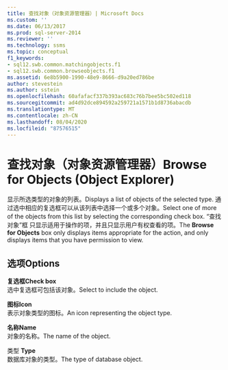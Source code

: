 ```yaml
---
title: 查找对象（对象资源管理器）| Microsoft Docs
ms.custom: ''
ms.date: 06/13/2017
ms.prod: sql-server-2014
ms.reviewer: ''
ms.technology: ssms
ms.topic: conceptual
f1_keywords:
- sql12.swb.common.matchingobjects.f1
- sql12.swb.common.browseobjects.f1
ms.assetid: 6e8b5900-1990-48e9-8666-d9a20ed786be
author: stevestein
ms.author: sstein
ms.openlocfilehash: 60afafacf337b393ac683c76b7bee5bc502ed118
ms.sourcegitcommit: ad4d92dce894592a259721a1571b1d8736abacdb
ms.translationtype: MT
ms.contentlocale: zh-CN
ms.lasthandoff: 08/04/2020
ms.locfileid: "87576515"
---
```

# <a name="browse-for-objects-object-explorer"></a><span data-ttu-id="36cfe-102">查找对象（对象资源管理器）</span><span class="sxs-lookup"><span data-stu-id="36cfe-102">Browse for Objects (Object Explorer)</span></span>
  <span data-ttu-id="36cfe-103">显示所选类型的对象的列表。</span><span class="sxs-lookup"><span data-stu-id="36cfe-103">Displays a list of objects of the selected type.</span></span> <span data-ttu-id="36cfe-104">通过选中相应的复选框可以从该列表中选择一个或多个对象。</span><span class="sxs-lookup"><span data-stu-id="36cfe-104">Select one of more of the objects from this list by selecting the corresponding check box.</span></span> <span data-ttu-id="36cfe-105">“查找对象”框  只显示适用于操作的项，并且只显示用户有权查看的项。</span><span class="sxs-lookup"><span data-stu-id="36cfe-105">The **Browse for Objects** box only displays items appropriate for the action, and only displays items that you have permission to view.</span></span>  
  
## <a name="options"></a><span data-ttu-id="36cfe-106">选项</span><span class="sxs-lookup"><span data-stu-id="36cfe-106">Options</span></span>  
 <span data-ttu-id="36cfe-107">**复选框**</span><span class="sxs-lookup"><span data-stu-id="36cfe-107">**Check box**</span></span>  
 <span data-ttu-id="36cfe-108">选中复选框可包括该对象。</span><span class="sxs-lookup"><span data-stu-id="36cfe-108">Select to include the object.</span></span>  
  
 <span data-ttu-id="36cfe-109">**图标**</span><span class="sxs-lookup"><span data-stu-id="36cfe-109">**Icon**</span></span>  
 <span data-ttu-id="36cfe-110">表示对象类型的图标。</span><span class="sxs-lookup"><span data-stu-id="36cfe-110">An icon representing the object type.</span></span>  
  
 <span data-ttu-id="36cfe-111">**名称**</span><span class="sxs-lookup"><span data-stu-id="36cfe-111">**Name**</span></span>  
 <span data-ttu-id="36cfe-112">对象的名称。</span><span class="sxs-lookup"><span data-stu-id="36cfe-112">The name of the object.</span></span>  
  
 <span data-ttu-id="36cfe-113">类型 </span><span class="sxs-lookup"><span data-stu-id="36cfe-113">**Type**</span></span>  
 <span data-ttu-id="36cfe-114">数据库对象的类型。</span><span class="sxs-lookup"><span data-stu-id="36cfe-114">The type of database object.</span></span>  
  
  
